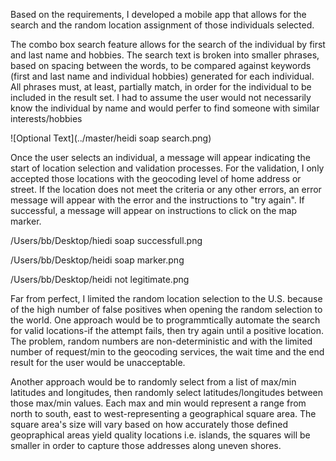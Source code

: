 Based on the requirements, I developed a mobile app that allows for the search and the random location assignment of those individuals selected.

The combo box search feature allows for the search of the individual by first and last name and hobbies. The search text is broken into smaller phrases, based on spacing between the words, to be compared against keywords (first and last name and individual hobbies) generated for each individual.  All phrases must, at least, partially match, in order for the individual to be included in the result set.  I had to assume the user would not necessarily know the individual by name and would perfer to find someone with similar interests/hobbies

![Optional Text](../master/heidi soap search.png)

Once the user selects an individual, a message will appear indicating the start of location selection and validation processes.   For the validation, I only accepted those locations with the geocoding level of home address or street. If the location does not meet the criteria or any other errors, an error message will appear with the error and the instructions to "try again".  If successful, a message will appear on instructions to click on the map marker.

/Users/bb/Desktop/hiedi soap successfull.png

/Users/bb/Desktop/heidi soap marker.png

/Users/bb/Desktop/heidi not legitimate.png

 Far from perfect, I limited the random location selection to the U.S. because of the high number of false positives when opening the random selection to the world. One approach would be to programmtically automate the search for valid locations-if the attempt fails, then try again until a positive location.  The problem, random numbers are non-deterministic and with the limited number of request/min to the geocoding services, the wait time and the end result for the user would be unacceptable.
 
 Another approach would be to randomly select from a list of max/min latitudes and longitudes, then randomly select latitudes/longitudes between those max/min values.  Each max and min would represent a range from north to south, east to west-representing a geographical square area.  The square area's size will vary based on how accurately those defined geopraphical areas yield quality locations i.e. islands, the squares will be smaller in order to capture those addresses along uneven shores.



